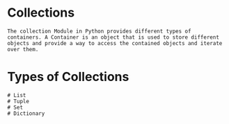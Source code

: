 # Collections  
    The collection Module in Python provides different types of containers. A Container is an object that is used to store different objects and provide a way to access the contained objects and iterate over them.
# Types of Collections
    # List
    # Tuple
    # Set
    # Dictionary

